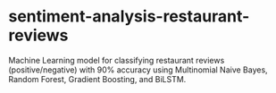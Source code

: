 # sentiment-analysis-restaurant-reviews
Machine Learning model for classifying restaurant reviews (positive/negative) with 90% accuracy using Multinomial Naive Bayes, Random Forest, Gradient Boosting, and BiLSTM.
